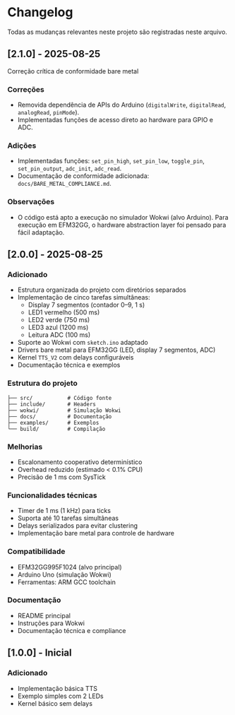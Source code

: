 # Changelog

Todas as mudanças relevantes neste projeto são registradas neste arquivo.

## [2.1.0] - 2025-08-25

Correção crítica de conformidade bare metal

### Correções
- Removida dependência de APIs do Arduino (`digitalWrite`, `digitalRead`, `analogRead`, `pinMode`).
- Implementadas funções de acesso direto ao hardware para GPIO e ADC.

### Adições
- Implementadas funções: `set_pin_high`, `set_pin_low`, `toggle_pin`, `set_pin_output`, `adc_init`, `adc_read`.
- Documentação de conformidade adicionada: `docs/BARE_METAL_COMPLIANCE.md`.

### Observações
- O código está apto a execução no simulador Wokwi (alvo Arduino). Para execução em EFM32GG, o hardware abstraction layer foi pensado para fácil adaptação.

## [2.0.0] - 2025-08-25

### Adicionado
- Estrutura organizada do projeto com diretórios separados
- Implementação de cinco tarefas simultâneas:
  - Display 7 segmentos (contador 0–9, 1 s)
  - LED1 vermelho (500 ms)
  - LED2 verde (750 ms)
  - LED3 azul (1200 ms)
  - Leitura ADC (100 ms)
- Suporte ao Wokwi com `sketch.ino` adaptado
- Drivers bare metal para EFM32GG (LED, display 7 segmentos, ADC)
- Kernel `TTS_V2` com delays configuráveis
- Documentação técnica e exemplos

### Estrutura do projeto

```
├── src/           # Código fonte
├── include/       # Headers
├── wokwi/         # Simulação Wokwi
├── docs/          # Documentação
├── examples/      # Exemplos
└── build/         # Compilação
```

### Melhorias
- Escalonamento cooperativo determinístico
- Overhead reduzido (estimado < 0.1% CPU)
- Precisão de 1 ms com SysTick

### Funcionalidades técnicas
- Timer de 1 ms (1 kHz) para ticks
- Suporta até 10 tarefas simultâneas
- Delays serializados para evitar clustering
- Implementação bare metal para controle de hardware

### Compatibilidade
- EFM32GG995F1024 (alvo principal)
- Arduino Uno (simulação Wokwi)
- Ferramentas: ARM GCC toolchain

### Documentação
- README principal
- Instruções para Wokwi
- Documentação técnica e compliance

## [1.0.0] - Inicial

### Adicionado
- Implementação básica TTS
- Exemplo simples com 2 LEDs
- Kernel básico sem delays
